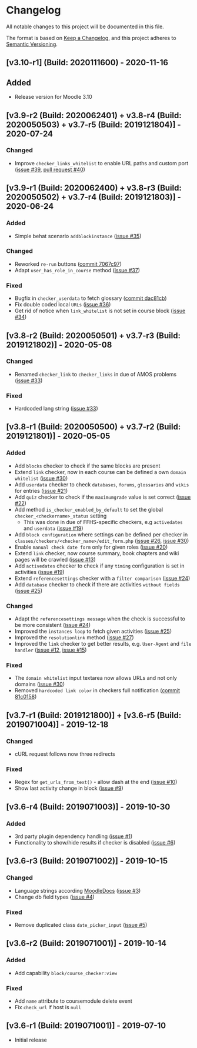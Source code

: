 # Changelog
All notable changes to this project will be documented in this file.

The format is based on [Keep a Changelog](https://keepachangelog.com/en/1.0.0/),
and this project adheres to [Semantic Versioning](https://semver.org/spec/v2.0.0.html).

## [v3.10-r1] (Build: 2020111600) - 2020-11-16
## Added
- Release version for Moodle 3.10

## [v3.9-r2 (Build: 2020062401) + v3.8-r4 (Build: 2020050503) + v3.7-r5 (Build: 2019121804)] - 2020-07-24
### Changed
- Improve `checker_links_whitelist` to enable URL paths and custom port ([issue #39](https://github.com/ffhs/moodle-block_course_checker/issues/39), [pull request #40](https://github.com/ffhs/moodle-block_course_checker/pull/40))

## [v3.9-r1 (Build: 2020062400) + v3.8-r3 (Build: 2020050502) + v3.7-r4 (Build: 2019121803)] - 2020-06-24
### Added
- Simple behat scenario `addblockinstance` ([issue #35](https://github.com/ffhs/moodle-block_course_checker/issues/35))

### Changed
- Reworked `re-run` buttons ([commit 7067c97](https://github.com/ffhs/moodle-block_course_checker/commit/7067c979387d3d957568ed4afe3f40dc7099f8cf))
- Adapt `user_has_role_in_course` method ([issue #37](https://github.com/ffhs/moodle-block_course_checker/issues/37))

### Fixed
- Bugfix in `checker_userdata` to fetch glossary ([commit dac81cb](https://github.com/ffhs/moodle-block_course_checker/commit/dac81cb3bbaa680698c57536ec3d89db2a87ce91))
- Fix double coded local `URLs` ([issue #36](https://github.com/ffhs/moodle-block_course_checker/issues/36))
- Get rid of notice when `link_whitelist` is not set in course block ([issue #34](https://github.com/ffhs/moodle-block_course_checker/issues/34))

## [v3.8-r2 (Build: 2020050501) + v3.7-r3 (Build: 2019121802)] - 2020-05-08
### Changed
- Renamed `checker_link` to `checker_links` in due of AMOS problems ([issue #33](https://github.com/ffhs/moodle-block_course_checker/issues/33))

### Fixed
- Hardcoded lang string ([issue #33](https://github.com/ffhs/moodle-block_course_checker/issues/33))

## [v3.8-r1 (Build: 2020050500) + v3.7-r2 (Build: 2019121801)] - 2020-05-05
### Added
- Add `blocks` checker to check if the same blocks are present
- Extend `link` checker, now in each course can be defined a own `domain whitelist` ([issue #30](https://github.com/ffhs/moodle-block_course_checker/issues/30))
- Add `userdata` checker to check `databases`, `forums`, `glossaries` and `wikis` for entries ([issue #21](https://github.com/ffhs/moodle-block_course_checker/issues/21))
- Add `quiz` checker to check if the `maximumgrade` value is set correct ([issue #22](https://github.com/ffhs/moodle-block_course_checker/issues/22))
- Add method `is_checker_enabled_by_default` to set the global `checker_<checkername>_status` setting
  - This was done in due of FFHS-specific checkers, e.g `activedates` and `userdata` ([issue #19](https://github.com/ffhs/moodle-block_course_checker/issues/19))
- Add `block configuration` where settings can be defined per checker in `classes/checkers/<checker_name>/edit_form.php` ([issue #26](https://github.com/ffhs/moodle-block_course_checker/issues/26), [issue #30](https://github.com/ffhs/moodle-block_course_checker/issues/30))
- Enable `manual check date form` only for given roles ([issue #20](https://github.com/ffhs/moodle-block_course_checker/issues/20))
- Extend `link` checker, now course summary, book chapters and wiki pages will be crawled ([issue #13](https://github.com/ffhs/moodle-block_course_checker/issues/13))
- Add `activedates` checker to check if any `timing` configuration is set in activities ([issue #19](https://github.com/ffhs/moodle-block_course_checker/issues/19))
- Extend `referencesettings` checker with a `filter comparison` ([issue #24](https://github.com/ffhs/moodle-block_course_checker/issues/24))
- Add `database` checker to check if there are activities `without fields` ([issue #25](https://github.com/ffhs/moodle-block_course_checker/issues/25))

### Changed
- Adapt the `referencesettings message` when the check is successful to be more consistent ([issue #24](https://github.com/ffhs/moodle-block_course_checker/issues/24))
- Improved the `instances loop` to fetch given activities ([issue #25](https://github.com/ffhs/moodle-block_course_checker/issues/25))
- Improved the `resolutionlink` method ([issue #27](https://github.com/ffhs/moodle-block_course_checker/issues/25))
- Improved the `link` checker to get better results, e.g. `User-Agent` and `file handler` ([issue #12](https://github.com/ffhs/moodle-block_course_checker/issues/12), [issue #15](https://github.com/ffhs/moodle-block_course_checker/issues/15))

### Fixed
- The `domain whitelist` input textarea now allows URLs and not only domains ([issue #30](https://github.com/ffhs/moodle-block_course_checker/issues/30))
- Removed `hardcoded link color` in checkers full notification ([commit 81c0158](https://github.com/ffhs/moodle-block_course_checker/commit/81c015835972f8616406d2417d5b1aaa7aa759a3)) 

## [v3.7-r1 (Build: 2019121800)] + [v3.6-r5 (Build: 2019071004)] - 2019-12-18
### Changed
- cURL request follows now three redirects

### Fixed
- Regex for `get_urls_from_text()` - allow dash at the end ([issue #10](https://github.com/ffhs/moodle-block_course_checker/issues/10))
- Show last activity change in block ([issue #9](https://github.com/ffhs/moodle-block_course_checker/issues/9))

## [v3.6-r4 (Build: 2019071003)] - 2019-10-30
### Added
- 3rd party plugin dependency handling ([issue #1](https://github.com/ffhs/moodle-block_course_checker/issues/1))
- Functionality to show/hide results if checker is disabled ([issue #6](https://github.com/ffhs/moodle-block_course_checker/issues/6))

## [v3.6-r3 (Build: 2019071002)] - 2019-10-15
### Changed
- Language strings according [MoodleDocs](https://docs.moodle.org/dev/Plugin_contribution_checklist#Strings) ([issue #3](https://github.com/ffhs/moodle-block_course_checker/issues/3))
- Change db field types ([issue #4](https://github.com/ffhs/moodle-block_course_checker/issues/4))

### Fixed
- Remove duplicated class `date_picker_input` ([issue #5](https://github.com/ffhs/moodle-block_course_checker/issues/5))

## [v3.6-r2 (Build: 2019071001)] - 2019-10-14
### Added
- Add capability `block/course_checker:view`

### Fixed
- Add `name` attribute to coursemodule delete event
- Fix `check_url` if host is `null`

## [v3.6-r1 (Build: 2019071001)] - 2019-07-10
- Initial release
